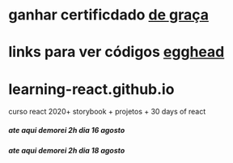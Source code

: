 # ganhar certificdado [de graça](https://alison.com/?utm_source=bing&utm_medium=cpc&utm_campaign=530823755&utm_content=1354600831966310&utm_term=kwd-84663686016259:loc-20&msclkid=2d3aa0a9a6f31399915dc6163a7a705c)
# links para ver códigos [egghead](https://egghead.io/lessons/react-rerender-a-react-application-ea98531e)

# learning-react.github.io
curso react 2020+ storybook + projetos + 30 days of react
##### ate aqui demorei 2h dia 16 agosto
##### ate aqui demorei 2h dia 18 agosto
